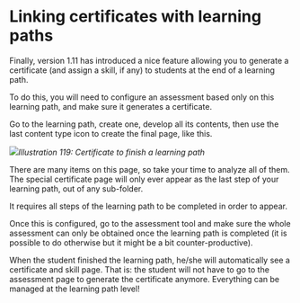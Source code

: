# Linking certificates with learning paths

Finally, version 1.11 has introduced a nice feature allowing you to generate a certificate \(and assign a skill, if any\) to students at the end of a learning path.

To do this, you will need to configure an assessment based only on this learning path, and make sure it generates a certificate.

Go to the learning path, create one, develop all its contents, then use the last content type icon to create the final page, like this.

![](../../.gitbook/assets/image16%20%281%29.png)_Illustration 119: Certificate to finish a learning path_

There are many items on this page, so take your time to analyze all of them. The special certificate page will only ever appear as the last step of your learning path, out of any sub-folder.

It requires all steps of the learning path to be completed in order to appear.

Once this is configured, go to the assessment tool and make sure the whole assessment can only be obtained once the learning path is completed \(it is possible to do otherwise but it might be a bit counter-productive\).

When the student finished the learning path, he/she will automatically see a certificate and skill page. That is: the student will not have to go to the assessment page to generate the certificate anymore. Everything can be managed at the learning path level!

